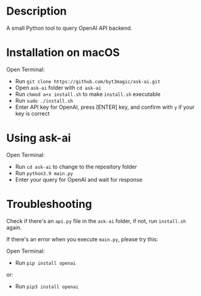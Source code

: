 # Description
A small Python tool to query OpenAI API backend.

# Installation on macOS

Open Terminal:
- Run `git clone https://github.com/byt3magic/ask-ai.git`
- Open `ask-ai` folder with `cd ask-ai`
- Run `chmod a+x install.sh` to make `install.sh` executable
- Run `sudo ./install.sh`
- Enter API key for OpenAI, press [ENTER] key, and confirm with `y` if your key is correct

# Using ask-ai

Open Terminal:
- Run `cd ask-ai` to change to the repository folder
- Run `python3.9 main.py`
- Enter your query for OpenAI and wait for response

# Troubleshooting
Check if there's an `api.py` file in the `ask-ai` folder, if not, run `install.sh` again.

If there's an error when you execute `main.py`, please try this:

Open Terminal:
- Run `pip install openai`

or:
- Run `pip3 install openai`
